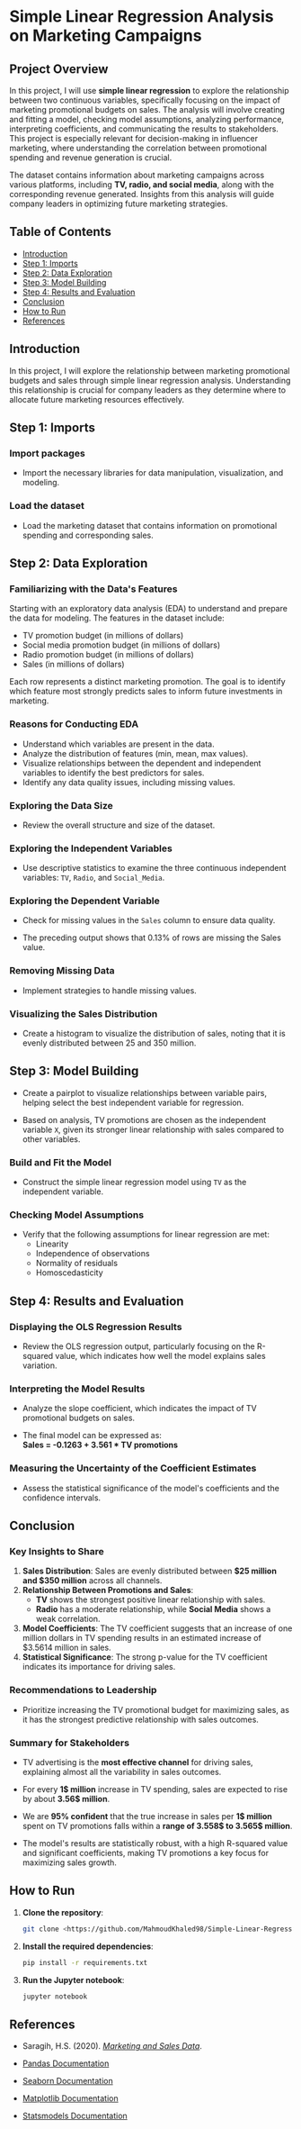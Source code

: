 # Simple Linear Regression Analysis on Marketing Campaigns

## Project Overview

In this project, I will use **simple linear regression** to explore the relationship between two continuous variables, specifically focusing on the impact of marketing promotional budgets on sales. The analysis will involve creating and fitting a model, checking model assumptions, analyzing performance, interpreting coefficients, and communicating the results to stakeholders. This project is especially relevant for decision-making in influencer marketing, where understanding the correlation between promotional spending and revenue generation is crucial.

The dataset contains information about marketing campaigns across various platforms, including **TV, radio, and social media**, along with the corresponding revenue generated. Insights from this analysis will guide company leaders in optimizing future marketing strategies.

## Table of Contents

- [Introduction](#introduction)
- [Step 1: Imports](#step-1-imports)
- [Step 2: Data Exploration](#step-2-data-exploration)
- [Step 3: Model Building](#step-3-model-building)
- [Step 4: Results and Evaluation](#step-4-results-and-evaluation)
- [Conclusion](#conclusion)
- [How to Run](#how-to-run)
- [References](#references)

## Introduction

In this project, I will explore the relationship between marketing promotional budgets and sales through simple linear regression analysis. Understanding this relationship is crucial for company leaders as they determine where to allocate future marketing resources effectively.

## Step 1: Imports

### Import packages
- Import the necessary libraries for data manipulation, visualization, and modeling.

### Load the dataset
- Load the marketing dataset that contains information on promotional spending and corresponding sales.

## Step 2: Data Exploration

### Familiarizing with the Data's Features

Starting with an exploratory data analysis (EDA) to understand and prepare the data for modeling. The features in the dataset include:
- TV promotion budget (in millions of dollars)
- Social media promotion budget (in millions of dollars)
- Radio promotion budget (in millions of dollars)
- Sales (in millions of dollars)

Each row represents a distinct marketing promotion. The goal is to identify which feature most strongly predicts sales to inform future investments in marketing.

### Reasons for Conducting EDA

- Understand which variables are present in the data.
- Analyze the distribution of features (min, mean, max values).
- Visualize relationships between the dependent and independent variables to identify the best predictors for sales.
- Identify any data quality issues, including missing values.

### Exploring the Data Size
- Review the overall structure and size of the dataset.

### Exploring the Independent Variables
- Use descriptive statistics to examine the three continuous independent variables: `TV`, `Radio`, and `Social_Media`.

### Exploring the Dependent Variable
- Check for missing values in the `Sales` column to ensure data quality.

- The preceding output shows that 0.13% of rows are missing the Sales value.

### Removing Missing Data
- Implement strategies to handle missing values.

### Visualizing the Sales Distribution
- Create a histogram to visualize the distribution of sales, noting that it is evenly distributed between 25 and 350 million.

## Step 3: Model Building

- Create a pairplot to visualize relationships between variable pairs, helping select the best independent variable for regression.

- Based on analysis, TV promotions are chosen as the independent variable `X`, given its stronger linear relationship with sales compared to other variables.

### Build and Fit the Model
- Construct the simple linear regression model using `TV` as the independent variable.

### Checking Model Assumptions
- Verify that the following assumptions for linear regression are met:
  - Linearity
  - Independence of observations
  - Normality of residuals
  - Homoscedasticity

## Step 4: Results and Evaluation

### Displaying the OLS Regression Results
- Review the OLS regression output, particularly focusing on the R-squared value, which indicates how well the model explains sales variation.

### Interpreting the Model Results
- Analyze the slope coefficient, which indicates the impact of TV promotional budgets on sales. 

- The final model can be expressed as:  
  **Sales = -0.1263 + 3.561 * TV promotions**

### Measuring the Uncertainty of the Coefficient Estimates
- Assess the statistical significance of the model's coefficients and the confidence intervals.

## Conclusion

### Key Insights to Share

1. **Sales Distribution**: Sales are evenly distributed between **$25 million and $350 million** across all channels.
2. **Relationship Between Promotions and Sales**: 
   - **TV** shows the strongest positive linear relationship with sales.
   - **Radio** has a moderate relationship, while **Social Media** shows a weak correlation.
3. **Model Coefficients**: The TV coefficient suggests that an increase of one million dollars in TV spending results in an estimated increase of $3.5614 million in sales.
4. **Statistical Significance**: The strong p-value for the TV coefficient indicates its importance for driving sales.

### Recommendations to Leadership
- Prioritize increasing the TV promotional budget for maximizing sales, as it has the strongest predictive relationship with sales outcomes.

### Summary for Stakeholders
- TV advertising is the **most effective channel** for driving sales, explaining almost all the variability in sales outcomes.

- For every **1\$ million** increase in TV spending, sales are expected to rise by about **3.56\$ million**.


- We are **95% confident** that the true increase in sales per **1\$ million** spent on TV promotions falls within a **range of  3.558\$ to 3.565\$ million**.

- The model's results are statistically robust, with a high R-squared value and significant coefficients, making TV promotions a key focus for maximizing sales growth.

## How to Run

1. **Clone the repository**:

    ```bash
    git clone <https://github.com/MahmoudKhaled98/Simple-Linear-Regression-Analysis-on-Marketing-Campaigns.git>
    ```

2. **Install the required dependencies**:

    ```bash
    pip install -r requirements.txt
    ```

3. **Run the Jupyter notebook**:

    ```bash
    jupyter notebook
    ```

## References

- Saragih, H.S. (2020). [*Marketing and Sales Data*](https://www.kaggle.com/datasets/harrimansaragih/dummy-advertising-and-sales-data).

- [Pandas Documentation](https://pandas.pydata.org/)
- [Seaborn Documentation](https://seaborn.pydata.org/)
- [Matplotlib Documentation](https://matplotlib.org/stable/contents.html)
- [Statsmodels Documentation](https://www.statsmodels.org/stable/index.html)
